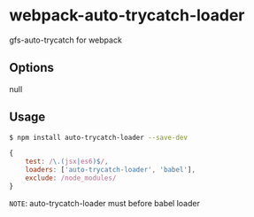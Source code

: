 # webpack-auto-trycatch-loader
gfs-auto-trycatch for webpack

## Options
null

## Usage
```bash
$ npm install auto-trycatch-loader --save-dev
```

```javascript
{
    test: /\.(jsx|es6)$/,
    loaders: ['auto-trycatch-loader', 'babel'],
    exclude: /node_modules/
}
```
`NOTE`: auto-trycatch-loader must before babel loader